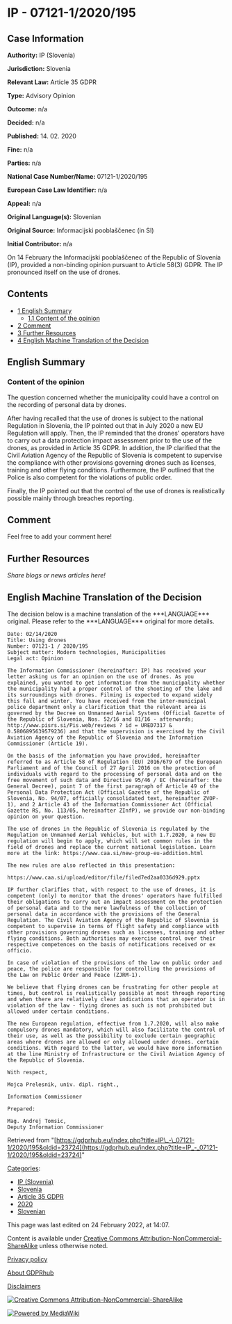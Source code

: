 # IP - 07121-1/2020/195

## Case Information

**Authority:** IP (Slovenia)

**Jurisdiction:** Slovenia

**Relevant Law:** Article 35 GDPR

**Type:** Advisory Opinion

**Outcome:** n/a

**Decided:** n/a

**Published:** 14. 02. 2020

**Fine:** n/a

**Parties:** n/a

**National Case Number/Name:** 07121-1/2020/195

**European Case Law Identifier:** n/a

**Appeal:** n/a

**Original Language(s):** Slovenian

**Original Source:** Informacijski pooblaščenec (in SI)

**Initial Contributor:** n/a

On 14 February the Informacijski pooblaščenec of the Republic of Slovenia (IP), provided a non-binding opinion pursuant to Article 58(3) GDPR. The IP pronounced itself on the use of drones.

## Contents

*   [1 English Summary](#English_Summary)
    *   [1.1 Content of the opinion](#Content_of_the_opinion)
*   [2 Comment](#Comment)
*   [3 Further Resources](#Further_Resources)
*   [4 English Machine Translation of the Decision](#English_Machine_Translation_of_the_Decision)

## English Summary

### Content of the opinion

The question concerned whether the municipality could have a control on the recording of personal data by drones.

After having recalled that the use of drones is subject to the national Regulation in Slovenia, the IP pointed out that in July 2020 a new EU Regulation will apply. Then, the IP reminded that the drones' operators have to carry out a data protection impact assessment prior to the use of the drones, as provided in Article 35 GDPR. In addition, the IP clarified that the Civil Aviation Agency of the Republic of Slovenia is competent to supervise the compliance with other provisions governing drones such as licenses, training and other flying conditions. Furthermore, the IP outlined that the Police is also competent for the violations of public order.

Finally, the IP pointed out that the control of the use of drones is realistically possible mainly through breaches reporting.

## Comment

Feel free to add your comment here!

## Further Resources

_Share blogs or news articles here!_

## English Machine Translation of the Decision

The decision below is a machine translation of the \*\*\*LANGUAGE\*\*\* original. Please refer to the \*\*\*LANGUAGE\*\*\* original for more details.

```
Date: 02/14/2020
Title: Using drones
Number: 07121-1 / 2020/195
Subject matter: Modern technologies, Municipalities
Legal act: Opinion

The Information Commissioner (hereinafter: IP) has received your letter asking us for an opinion on the use of drones. As you explained, you wanted to get information from the municipality whether the municipality had a proper control of the shooting of the lake and its surroundings with drones. Filming is expected to expand widely this fall and winter. You have received from the inter-municipal police department only a clarification that the relevant area is governed by the Decree on Unmanned Aerial Systems (Official Gazette of the Republic of Slovenia, Nos. 52/16 and 81/16 - afterwards; http://www.pisrs.si/Pis.web/reviews ? id = URED7317 & 0.5806895639579236) and that the supervision is exercised by the Civil Aviation Agency of the Republic of Slovenia and the Information Commissioner (Article 19).

On the basis of the information you have provided, hereinafter referred to as Article 58 of Regulation (EU) 2016/679 of the European Parliament and of the Council of 27 April 2016 on the protection of individuals with regard to the processing of personal data and on the free movement of such data and Directive 95/46 / EC (hereinafter: the General Decree), point 7 of the first paragraph of Article 49 of the Personal Data Protection Act (Official Gazette of the Republic of Slovenia, No. 94/07, officially consolidated text, hereinafter ZVOP-1), and 2 Article 43 of the Information Commissioner Act (Official Gazette RS, No. 113/05, hereinafter ZInfP), we provide our non-binding opinion on your question.

The use of drones in the Republic of Slovenia is regulated by the Regulation on Unmanned Aerial Vehicles, but with 1.7.2020, a new EU regulation will begin to apply, which will set common rules in the field of drones and replace the current national legislation. Learn more at the link: https://www.caa.si/new-group-eu-addition.html

The new rules are also reflected in this presentation:

https://www.caa.si/upload/editor/file/filed7ed2aa0336d929.pptx

IP further clarifies that, with respect to the use of drones, it is competent (only) to monitor that the drones' operators have fulfilled their obligations to carry out an impact assessment on the protection of personal data and to the mere lawfulness of the collection of personal data in accordance with the provisions of the General Regulation. The Civil Aviation Agency of the Republic of Slovenia is competent to supervise in terms of flight safety and compliance with other provisions governing drones such as licenses, training and other flying conditions. Both authorities may exercise control over their respective competences on the basis of notifications received or ex officio.

In case of violation of the provisions of the law on public order and peace, the police are responsible for controlling the provisions of the Law on Public Order and Peace (ZJRM-1).

We believe that flying drones can be frustrating for other people at times, but control is realistically possible at most through reporting and when there are relatively clear indications that an operator is in violation of the law - flying drones as such is not prohibited but allowed under certain conditions.

The new European regulation, effective from 1.7.2020, will also make compulsory drones mandatory, which will also facilitate the control of their use, as well as the possibility to exclude certain geographic areas where drones are allowed or only allowed under drones. certain conditions. With regard to the latter, we would have more information at the line Ministry of Infrastructure or the Civil Aviation Agency of the Republic of Slovenia.

With respect,

Mojca Prelesnik, univ. dipl. right.,

Information Commissioner

Prepared:

Mag. Andrej Tomsic,
Deputy Information Commissioner

```

Retrieved from "[https://gdprhub.eu/index.php?title=IP\_-\_07121-1/2020/195&oldid=23724](https://gdprhub.eu/index.php?title=IP_-_07121-1/2020/195&oldid=23724)"

[Categories](/index.php?title=Special:Categories "Special:Categories"):

*   [IP (Slovenia)](/index.php?title=Category:IP_\(Slovenia\) "Category:IP (Slovenia)")
*   [Slovenia](/index.php?title=Category:Slovenia "Category:Slovenia")
*   [Article 35 GDPR](/index.php?title=Category:Article_35_GDPR "Category:Article 35 GDPR")
*   [2020](/index.php?title=Category:2020 "Category:2020")
*   [Slovenian](/index.php?title=Category:Slovenian "Category:Slovenian")

This page was last edited on 24 February 2022, at 14:07.

Content is available under [Creative Commons Attribution-NonCommercial-ShareAlike](https://creativecommons.org/licenses/by-nc-sa/4.0/) unless otherwise noted.

[Privacy policy](/index.php?title=GDPRhub:Privacy_policy)

[About GDPRhub](/index.php?title=GDPRhub:About)

[Disclaimers](/index.php?title=GDPRhub:General_disclaimer)

[![Creative Commons Attribution-NonCommercial-ShareAlike](/resources/assets/licenses/cc-by-nc-sa.png)](https://creativecommons.org/licenses/by-nc-sa/4.0/)

[![Powered by MediaWiki](/resources/assets/poweredby_mediawiki_88x31.png)](https://www.mediawiki.org/)